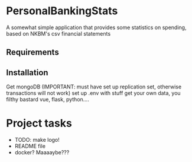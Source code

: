 # PersonalBankingStats
A somewhat simple application that provides some statistics on spending, based on NKBM's csv financial statements

## Requirements

## Installation

Get mongoDB (IMPORTANT: must have set up replication set, otherwise transactions will not work)
set up .env with stuff
get your own data, you filthy bastard
vue, flask, python....


# Project tasks 

* TODO: make logo!
* README file
* docker? Maaaaybe???